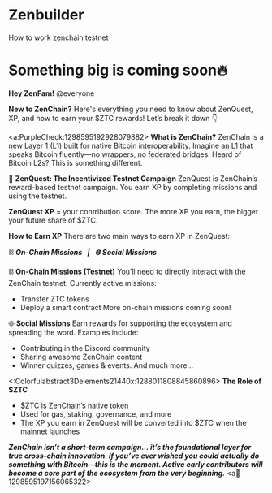 # Zenbuilder
How to work zenchain testnet 
# Something big is coming soon🔥

**Hey ZenFam!** @everyone 

**New to ZenChain?** Here's everything you need to know about ZenQuest, XP, and how to earn your $ZTC rewards! Let’s break it down 👇

<a:PurpleCheck:1298595192928079882> **What is ZenChain?**
ZenChain is a new Layer 1 (L1) built for native Bitcoin interoperability.
Imagine an L1 that speaks Bitcoin fluently—no wrappers, no federated bridges.
Heard of Bitcoin L2s? This is something different.

🎁 **ZenQuest: The Incentivized Testnet Campaign**
ZenQuest is ZenChain’s reward-based testnet campaign.
You earn XP by completing missions and using the testnet.

**ZenQuest XP** = your contribution score. The more XP you earn, the bigger your future share of $ZTC.

**How to Earn XP**
There are two main ways to earn XP in ZenQuest:

⛓️ ***On-Chain Missions   |   🌐 Social Missions***

⛓️ **On-Chain Missions (Testnet)**
You’ll need to directly interact with the ZenChain testnet.
Currently active missions:
- Transfer ZTC tokens
- Deploy a smart contract
More on-chain missions coming soon!

🌐 **Social Missions**
Earn rewards for supporting the ecosystem and spreading the word. Examples include:
- Contributing in the Discord community
- Sharing awesome ZenChain content
- Winner quizzes, games & events. And much more...

<:Colorfulabstract3Delements21440x:1288011808845860896> **The Role of $ZTC**
- $ZTC is ZenChain’s native token
- Used for gas, staking, governance, and more
- The XP you earn in ZenQuest will be converted into $ZTC when the mainnet launches

***ZenChain isn’t a short-term campaign… it’s the foundational layer for true cross-chain innovation. If you’ve ever wished you could actually do something with Bitcoin—this is the moment. Active early contributors will become a core part of the ecosystem from the very beginning.*** <a:pink_heart:1298595197156065322>
